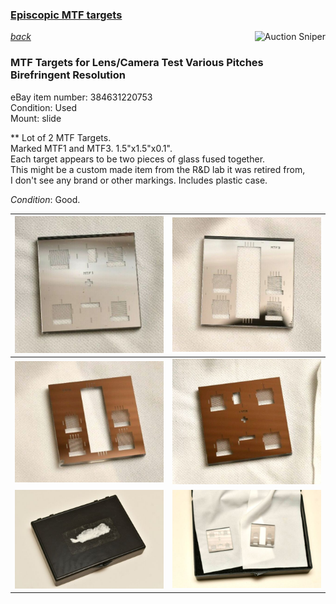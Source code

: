 ---
---
### [Episcopic MTF targets](https://www.photomacrography.net/forum/viewtopic.php?f=8&t=44878)
[*back*](../)
<a href="https://www.gixen.com/index.php" name="9e092736783d0da1dfd8413d57d10faf" target="_blank" >
<img align=right src="https://www.gixen.com/images/gixenlink.gif" border="0" alt="Auction Sniper" title="Auction Sniper">
</a>  

### MTF Targets for Lens/Camera Test Various Pitches Birefringent Resolution
eBay item number: 384631220753  
Condition: Used   
Mount: slide  

** Lot of 2 MTF Targets.  
Marked MTF1 and MTF3. 1.5"x1.5"x0.1".  
Each target appears to be two pieces of glass fused together.  
This might be a custom made item from the R&D lab it was retired from,  
I don't see any brand or other markings. Includes plastic case.  

*Condition*: Good.

| ![](s-l641.jpg) | ![](s-l642.jpg)  |
| -------------- | -------------- |
| ![](s-l643.jpg) | ![](s-l644.jpg)   |
| ![](s-l645.jpg) | ![](s-l640.jpg)   |


